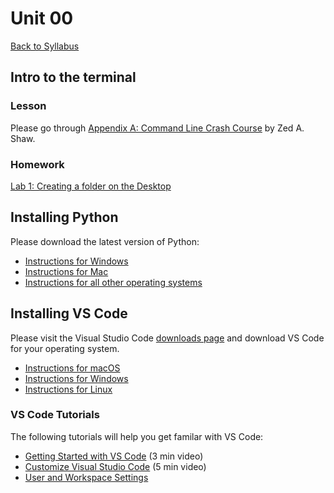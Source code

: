 # Unit 00
[Back to Syllabus](../README.md)

## Intro to the terminal

### Lesson

Please go through <a href="https://learnrubythehardway.org/book/appendixa.html" target="_blank">Appendix A: Command Line Crash Course</a>  by Zed A. Shaw.

### Homework

[Lab 1: Creating a folder on the Desktop](../labs/lab01_pdxfolder.md)

## Installing Python

Please download the latest version of Python:

  - [Instructions for Windows](../docs/python_windows.md)
  - [Instructions for Mac](../docs/python_mac.md)
  - [Instructions for all other operating systems](https://realpython.com/installing-python/)

## Installing VS Code

Please visit the Visual Studio Code <a href="https://code.visualstudio.com/download" target="_blank">downloads page</a> and download VS Code for your operating system.
- <a href="https://code.visualstudio.com/docs/setup/mac" target="_blank">Instructions for macOS</a> 
- <a href="https://code.visualstudio.com/docs/setup/windows" target="_blank">Instructions for Windows</a> 
- <a href="https://code.visualstudio.com/docs/setup/linux" target="_blank">Instructions for Linux</a> 

### VS Code Tutorials
The following tutorials will help you get familar with VS Code:
- [Getting Started with VS Code](https://code.visualstudio.com/docs/introvideos/basics) (3 min video)
- [Customize Visual Studio Code](https://code.visualstudio.com/docs/introvideos/configure) (5 min video)
- [User and Workspace Settings](https://code.visualstudio.com/docs/getstarted/settings)
